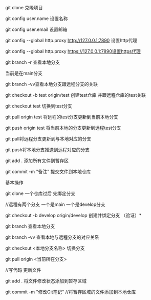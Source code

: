 

git clone 克隆项目

git config user.name 设置名称

git config user.email 设置邮箱

git config --global http.proxy http://127.0.0.1:7890 设置http代理

git config --global http.proxy https://127.0.0.1:7890设置https代理

git branch -r 查看本地分支

当前是在main分支

git branch -vv查看本地分支跟远程分支的关联

git checkout -b test origin/test 创建test仓库 并跟远程仓库的test关联

git checkout test 切换到test分支

git pull origin test 将远程的test分支更新到当前本地分支

git push origin test 将当前本地的分支更新到远程test分支

git pull将远程分支更新到与本地对应的分支

git push将本地分支推送到远程对应的分支

git add . 添加所有文件到暂存区

git commit -m "备注"  提交文件到本地仓库





基本操作

git clone 一个仓库过后 先绑定分支 

//远程有两个分支 一个是main 一个是develop分支

git checkout -b develop origin/develop 创建并绑定分支 （验证）*

git branch 查看本地分支

git branch -vv 查看本地与远程分支的对应关系

git checkout <本地分支名称> 切换分支

git pull origin <当前所在分支>

//写代码 更新文件

git add . 将文件修改状态添加到暂存区域

git commit -m "修改Git笔记" //将暂存区域的文件添加到本地仓库





